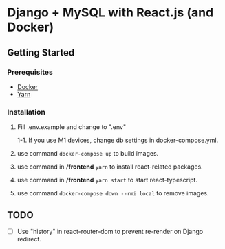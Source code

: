 # Django + MySQL with React.js (and Docker)

## Getting Started

### Prerequisites

- [Docker][1]
- [Yarn][2]

<!-- end of list -->

### Installation

1. Fill .env.example and change to ".env"

   1-1. If you use M1 devices, change db settings in docker-compose.yml.

2. use command <code>docker-compose up</code> to build images.

3. use command in **/frontend** <code>yarn</code> to install react-related packages.

4. use command in **/frontend** <code>yarn start</code> to start react-typescript.

5. use command <code>docker-compose down --rmi local</code> to remove images.

<!-- end of list -->

## TODO

- [ ] Use "history" in react-router-dom to prevent re-render on Django redirect.

[1]: https://www.docker.com/get-started
[2]: https://yarnpkg.com/getting-started/install
